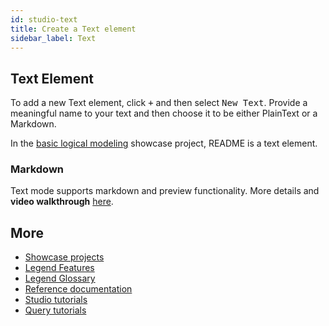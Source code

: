 ```yaml
---
id: studio-text
title: Create a Text element
sidebar_label: Text
---
```


## Text Element

To add a new Text element, click <kbd>+</kbd> and then select <kbd>New Text</kbd>. 
Provide a meaningful name to your text and then choose it to be either PlainText or a Markdown.  

In the [basic logical modeling](https://legend-acct.finos.org/studio/view/UAT-40953672) showcase project, README is a text element.

### Markdown 
Text mode supports markdown and preview functionality. More details and **video walkthrough** [here](https://github.com/finos/legend-studio/pull/1282).

## More
- [Showcase projects](../showcases/showcase-projects.md)
- [Legend Features](../overview/legend-features.md)
- [Legend Glossary](../overview/legend-glossary.md)
- [Reference documentation](../reference/legend-language.md)
- [Studio tutorials](../tutorials/studio-workspace.md)
- [Query tutorials](../tutorials/query-builder.md)